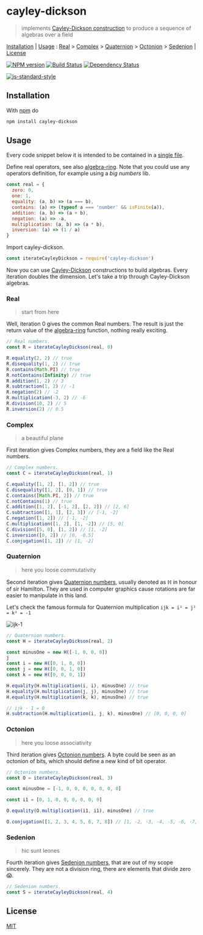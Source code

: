 # cayley-dickson

> implements [Cayley-Dickson construction][Cayley-Dickson] to produce a sequence of algebras over a field

[Installation](#installation) |
[Usage](#usage) :
[Real](#real) >
[Complex](#complex) >
[Quaternion](#quaternion) >
[Octonion](#octonion) >
[Sedenion](#sedenion) |
[License](#license)

[![NPM version](https://badge.fury.io/js/cayley-dickson.svg)](http://badge.fury.io/js/cayley-dickson) [![Build Status](https://travis-ci.org/fibo/cayley-dickson.svg?branch=master)](https://travis-ci.org/fibo/cayley-dickson?branch=master) [![Dependency Status](https://gemnasium.com/fibo/cayley-dickson.svg)](https://gemnasium.com/fibo/cayley-dickson)

[![js-standard-style](https://cdn.rawgit.com/feross/standard/master/badge.svg)](https://github.com/feross/standard)

## Installation

With [npm](https://www.npmjs.com) do

```bash
npm install cayley-dickson
```

## Usage

Every code snippet below it is intended to be contained in a [single file](https://github.com/fibo/cayley-dickson/blob/master/test.js).

Define real operators, see also [algebra-ring]. Note that you could use any operators definition, for example using a *big numbers* lib.

```javascript
const real = {
  zero: 0,
  one: 1,
  equality: (a, b) => (a === b),
  contains: (a) => (typeof a === 'number' && isFinite(a)),
  addition: (a, b) => (a + b),
  negation: (a) => -a,
  multiplication: (a, b) => (a * b),
  inversion: (a) => (1 / a)
}
```

Import cayley-dickson.

```javascript
const iterateCayleyDickson = require('cayley-dickson')
```

Now you can use [Cayley-Dickson] constructions to build algebras.
Every iteration doubles the dimension.
Let's take a trip through Cayley-Dickson algebras.

### Real

> start from here

Well, iteration 0 gives the common Real numbers. The result is just the return value of the [algebra-ring] function, nothing really exciting.

```javascript
// Real numbers.
const R = iterateCayleyDickson(real, 0)

R.equality(2, 2) // true
R.disequality(1, 2) // true
R.contains(Math.PI) // true
R.notContains(Infinity) // true
R.addition(1, 2) // 3
R.subtraction(1, 2) // -1
R.negation(2) // -2
R.multiplication(-3, 2) // -6
R.division(10, 2) // 5
R.inversion(2) // 0.5
```

### Complex

> a beautiful plane

First iteration gives Complex numbers, they are a field like the Real numbers.

```javascript
// Complex numbers.
const C = iterateCayleyDickson(real, 1)

C.equality([1, 2], [1, 2]) // true
C.disequality([1, 2], [0, 1]) // true
C.contains([Math.PI, 2]) // true
C.notContains(1) // true
C.addition([1, 2], [-1, 2], [2, 2]) // [2, 6]
C.subtraction([1, 1], [2, 3]) // [-1, -2]
C.negation([1, 2]) // [-1, -2]
C.multiplication([1, 2], [1, -2]) // [5, 0]
C.division([5, 0], [1, 2]) // [1, -2]
C.inversion([0, 2]) // [0, -0.5]
C.conjugation([1, 2]) // [1, -2]
```

### Quaternion

> here you loose commutativity

Second iteration gives [Quaternion numbers](https://en.wikipedia.org/wiki/Quaternion),
usually denoted as ℍ in honour of sir Hamilton.
They are used in computer graphics cause rotations are far easier to manipulate in this land.

Let's check the famous formula for Quaternion multiplication `ijk = i² = j² = k² = -1`

![ijk-1]

```javascript
// Quaternion numbers.
const H = iterateCayleyDickson(real, 2)

const minusOne = new H([-1, 0, 0, 0])
j
const i = new H([0, 1, 0, 0])
const j = new H([0, 0, 1, 0])
const k = new H([0, 0, 0, 1])

H.equality(H.multiplication(i, i), minusOne) // true
H.equality(H.multiplication(j, j), minusOne) // true
H.equality(H.multiplication(k, k), minusOne) // true

// ijk - 1 = 0
H.subtraction(H.multiplication(i, j, k), minusOne) // [0, 0, 0, 0]
```

### Octonion

> here you loose associativity

Third iteration gives [Octonion numbers](https://en.wikipedia.org/wiki/Octonion).
A byte could be seen as an octonion of bits, which should define a new kind of bit operator.

```javascript
// Octonion numbers.
const O = iterateCayleyDickson(real, 3)

const minusOne = [-1, 0, 0, 0, 0, 0, 0, 0]

const i1 = [0, 1, 0, 0, 0, 0, 0, 0]

O.equality(O.multiplication(i1, i1), minusOne) // true

O.conjugation([1, 2, 3, 4, 5, 6, 7, 8]) // [1, -2, -3, -4, -5, -6, -7, -8]
```

### Sedenion

> hic sunt leones

Fourth iteration gives [Sedenion numbers](https://en.wikipedia.org/wiki/Sedenion),
that are out of my scope sincerely. They are not a division ring, there are elements that divide zero 😱.

```javascript
// Sedenion numbers.
const S = iterateCayleyDickson(real, 4)
```

## License

[MIT](http://g14n.info/mit-license)

[Cayley-Dickson]: https://en.wikipedia.org/wiki/Cayley%E2%80%93Dickson_construction "Cayley-Dickson construction"
[algebra-ring]: http://npm.im/algebra-ring "algebra-ring"
[ijk-1]: http://i.stack.imgur.com/eYs5r.jpg "ijk-1"
